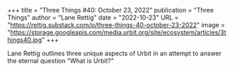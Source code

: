 +++
title = "Three Things #40: October 23, 2022"
publication = "Three Things"
author = "Lane Rettig"
date = "2022-10-23"
URL = "https://rettig.substack.com/p/three-things-40-october-23-2022"
image = "https://storage.googleapis.com/media.urbit.org/site/ecosystem/articles/3things40.jpg"
+++

Lane Rettig outlines three unique aspects of Urbit in an attempt to answer the eternal question "What is Urbit?"